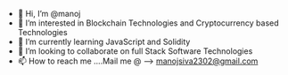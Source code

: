 - 👋 Hi, I’m @manoj
- 👀 I’m interested in Blockchain Technologies and Cryptocurrency based Technologies
- 🌱 I’m currently learning JavaScript and Solidity
- 💞️ I’m looking to collaborate on full Stack Software Technologies
- 📫 How to reach me ....Mail me @ --> manojsiva2302@gmail.com                                    

<!---
manojsiva/manojsiva is a ✨ special ✨ repository because its `README.md` (this file) appears on your GitHub profile.
You can click the Preview link to take a look at your changes.
--->
